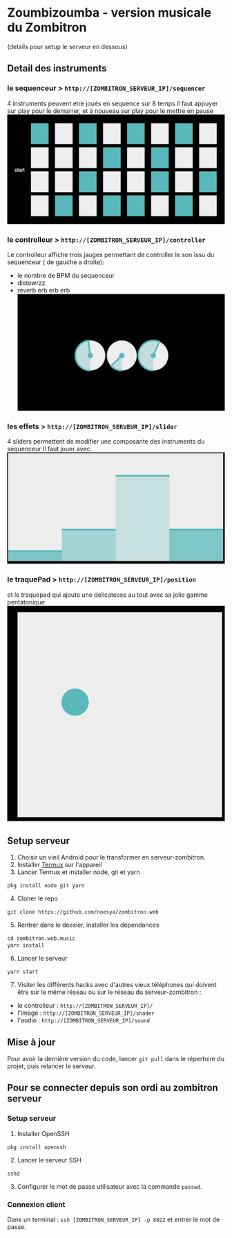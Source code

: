# Zoumbizoumba - version musicale du Zombitron 
(details pour setup le serveur en dessous)

##  Detail des instruments

### le sequenceur > `http://[ZOMBITRON_SERVEUR_IP]/sequencer`
4 instruments peuvent etre joués en sequence sur 8 temps
il faut appuyer sur play pour le demarrer, et à nouveau sur play pour le mettre en pause
![sequencer](images/sequencer.png?raw=true "Sequenceur")

### le controlleur >  `http://[ZOMBITRON_SERVEUR_IP]/controller`
Le controlleur affiche trois jauges permettant de controller le son issu du sequenceur
( de gauche a droite): 
- le nombre de BPM du sequenceur
- distowrzz
- reverb erb  erb   erb 
![Controlleur](images/control.png?raw=true "Controlleur")

### les effets > `http://[ZOMBITRON_SERVEUR_IP]/slider`
4 sliders permettent de modifier une composante des instruments du sequenceur 
Il faut jouer avec.
![Sliders](images/slide.png?raw=true "Sliders")

### le traquePad > `http://[ZOMBITRON_SERVEUR_IP]/position`
et le traquepad qui ajoute une delicatesse au tout avec sa jolie gamme pentatonique
![Traquepad](images/traque.png?raw=true "Traquepad")

## Setup serveur
1. Choisir un vieil Android pour le transformer en serveur-zombitron.
2. Installer [Termux](https://play.google.com/store/apps/details?id=com.termux) sur l'appareil
3. Lancer Termux et installer node, git et yarn
  ```
  pkg install node git yarn
  ```
4. Cloner le repo
  ```
  git clone https://github.com/noesya/zombitron.web
  ```
5. Rentrer dans le dossier, installer les dépendances
  ```
  cd zombitron.web.music
  yarn install
  ```
6. Lancer le serveur
  ```
  yarn start
  ```
7. Visiter les différents hacks avec d'autres vieux téléphones qui doivent être sur le même réseau ou sur le réseau du serveur-zombitron :
  - le controlleur : `http://[ZOMBITRON_SERVEUR_IP]/`
  - l'image : `http://[ZOMBITRON_SERVEUR_IP]/shader`
  - l'audio : `http://[ZOMBITRON_SERVEUR_IP]/sound`

## Mise à jour

Pour avoir la dernière version du code, lancer `git pull` dans le répertoire du projet, puis relancer le serveur.

## Pour se connecter depuis son ordi au zombitron serveur

### Setup serveur

1. Installer OpenSSH
  ```
  pkg install openssh
  ```
2. Lancer le serveur SSH
  ```
  sshd
  ```
3. Configurer le mot de passe utilisateur avec la commande `passwd`.

### Connexion client

Dans un terminal : `ssh [ZOMBITRON_SERVEUR_IP] -p 8022` et entrer le mot de passe.
